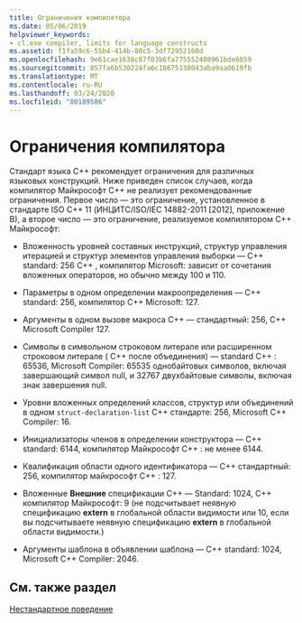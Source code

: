 ```yaml
---
title: Ограничения компилятора
ms.date: 05/06/2019
helpviewer_keywords:
- cl.exe compiler, limits for language constructs
ms.assetid: f1fa59c6-55b4-414b-80c5-3df72952160d
ms.openlocfilehash: 9e61cae1638c87f03b6fa775552408961bde6859
ms.sourcegitcommit: 857fa6b530224fa6c18675138043aba9aa0619fb
ms.translationtype: MT
ms.contentlocale: ru-RU
ms.lasthandoff: 03/24/2020
ms.locfileid: "80189586"
---
```

# <a name="compiler-limits"></a>Ограничения компилятора

Стандарт языка C++ рекомендует ограничения для различных языковых конструкций. Ниже приведен список случаев, когда компилятор Майкрософт C++ не реализует рекомендованные ограничения. Первое число — это ограничение, установленное в стандарте ISO C++ 11 (ИНЦИТС/ISO/IEC 14882-2011 [2012], приложение B), а второе число — это ограничение, реализуемое компилятором C++ Майкрософт:

- Вложенность уровней составных инструкций, структур управления итерацией и структур элементов управления выборки — C++ standard: 256 C++ , компилятор Microsoft: зависит от сочетания вложенных операторов, но обычно между 100 и 110.

- Параметры в одном определении макроопределения — C++ standard: 256, компилятор C++ Microsoft: 127.

- Аргументы в одном вызове макроса C++ — стандартный: 256, C++ Microsoft Compiler 127.

- Символы в символьном строковом литерале или расширенном строковом литерале ( C++ после объединения) — standard C++ : 65536, Microsoft Compiler: 65535 однобайтовых символов, включая завершающий символ null, и 32767 двухбайтовые символы, включая знак завершения null.

- Уровни вложенных определений классов, структур или объединений в одном `struct-declaration-list` C++ стандарте: 256, Microsoft C++ Compiler: 16.

- Инициализаторы членов в определении конструктора — C++ standard: 6144, компилятор Майкрософт C++ : не менее 6144.

- Квалификация области одного идентификатора — C++ стандартный: 256, компилятор майкрософт C++ : 127.

- Вложенные **Внешние** спецификации C++ — Standard: 1024, C++ компилятор Майкрософт: 9 (не подсчитывает неявную спецификацию **extern** в глобальной области видимости или 10, если вы подсчитываете неявную спецификацию **extern** в глобальной области видимости.)

- Аргументы шаблона в объявлении шаблона — C++ standard: 1024, Microsoft C++ Compiler: 2046.

## <a name="see-also"></a>См. также раздел

[Нестандартное поведение](../cpp/nonstandard-behavior.md)
